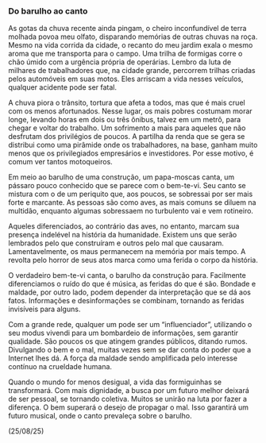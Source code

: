 ### Do barulho ao canto

As gotas da chuva recente ainda pingam, o cheiro inconfundível de terra molhada povoa meu olfato, disparando memórias de outras chuvas na roça. Mesmo na vida corrida da cidade, o recanto do meu jardim exala o mesmo aroma que me transporta para o campo. Uma trilha de formigas corre o chão úmido com a urgência própria de operárias. Lembro da luta de milhares de trabalhadores que, na cidade grande, percorrem trilhas criadas pelos automóveis em suas motos. Eles arriscam a vida nesses veículos, qualquer acidente pode ser fatal.

A chuva piora o trânsito, tortura que afeta a todos, mas que é mais cruel com os menos afortunados. Nesse lugar, os mais pobres costumam morar longe, levando horas em dois ou três ônibus, talvez em um metrô, para chegar e voltar do trabalho. Um sofrimento a mais para aqueles que não desfrutam dos privilégios de poucos. A partilha da renda que se gera se distribui como uma pirâmide onde os trabalhadores, na base, ganham muito menos que os privilegiados empresários e investidores. Por esse motivo, é comum ver tantos motoqueiros.

Em meio ao barulho de uma construção, um papa-moscas canta, um pássaro pouco conhecido que se parece com o bem-te-vi. Seu canto se mistura com o de um periquito que, aos poucos, se sobressai por ser mais forte e marcante. As pessoas são como aves, as mais comuns se diluem na multidão, enquanto algumas sobressaem no turbulento vai e vem rotineiro.

Aqueles diferenciados, ao contrário das aves, no entanto, marcam sua presença indelével na história da humanidade. Existem uns que serão lembrados pelo que construíram e outros pelo mal que causaram. Lamentavelmente, os maus permanecem na memória por mais tempo. A revolta pelo horror de seus atos marca como uma ferida o corpo da história.

O verdadeiro bem-te-vi canta, o barulho da construção para. Facilmente diferenciamos o ruído do que é música, as feridas do que é são. Bondade e maldade, por outro lado, podem depender da interpretação que se dá aos fatos. Informações e desinformações se combinam, tornando as feridas invisíveis para alguns.

Com a grande rede, qualquer um pode ser um “influenciador”, utilizando o seu modus vivendi para um bombardeio de informações, sem garantir qualidade. São poucos os que atingem grandes públicos, ditando rumos. Divulgando o bem e o mal, muitas vezes sem se dar conta do poder que a Internet lhes dá. A força da maldade sendo amplificada pelo interesse contínuo na crueldade humana.

Quando o mundo for menos desigual, a vida das formiguinhas se transformará. Com mais dignidade, a busca por um futuro melhor deixará de ser pessoal, se tornando coletiva. Muitos se unirão na luta por fazer a diferença. O bem superará o desejo de propagar o mal. Isso garantirá um futuro musical, onde o canto prevaleça sobre o barulho.

(25/08/25)